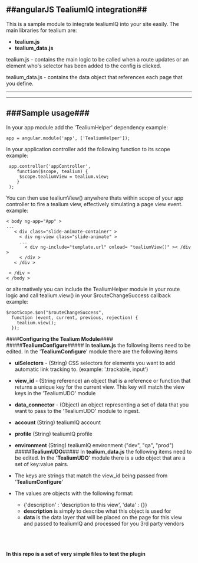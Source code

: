 ##**angularJS TealiumIQ integration**##
----------
This is a sample module to integrate tealiumIQ into your site easily. 
The main libraries for tealium are:

 - **tealium.js**
 - **tealium_data.js**

tealium.js - contains the main logic to be called when a route updates or an element who's selector has been added to the config is clicked.

tealium_data.js - contains the data object that references each page that you define.


----------


----------


###**Sample usage**###
----------
In your app module add the 'TealiumHelper' dependency
example: 

    app = angular.module('app', ['TealiumHelper']);

In your application controller add the following function to its scope
example:

     app.controller('appController', 
		function($scope, tealium) {
	     $scope.tealiumView = tealium.view;
	    }
	 );

You can then use tealiumView() anywhere thats within scope of your app controller to fire a tealium view, effectively simulating a page view event.
example:

    < body ng-app="App" >
    ...
       < div class="slide-animate-container" >
         < div ng-view class="slide-animate" >
         ...
           < div ng-include="template.url" onload= "tealiumView()" >< /div >
         < /div >
       < /div >
    
     < /div >
    < /body >

or alternatively you can include the TealiumHelper module in your route logic and call tealium.view() in your $routeChangeSuccess callback
example:

    $rootScope.$on("$routeChangeSuccess", 
      function (event, current, previous, rejection) {
        tealium.view();
      });

####**Configuring the Tealium Module**####
#####**TealiumConfigure**#####
In **tealium.js** the following items need to be edited. In the '**TealiumConfigure**' module there are the following items

 - **uiSelectors** - (String) CSS selectors for elements you want to add automatic link tracking to. (example:  '.trackable, input')
 - **view_id** - (String reference) an object that is a reference or function that returns a unique key for the current view. This key will match the view keys in the 'TealiumUDO' module 
 - **data_connector** - (Object) an object representing a set of data that you want to pass to the 'TealiumUDO' module to ingest.
 - **account** (String) tealiumIQ account
 - **profile** (String) tealiumIQ profile
 - **environment** (String) tealiumIQ environment ("dev", "qa", "prod")
#####**TealiumUDO**#####
In **tealium_data.js** the following items need to be edited. In the '**TealiumUDO**' module there is a udo object that are a set of key:value pairs. 
 
 - The keys are strings that match the view_id being passed from '**TealiumConfigure**'
 - The values are objects with the following format:
	 - {'description' : 'description to this view', 'data' : {}}
	 - **description** is simply to describe what this object is used for
	 - **data** is the data layer that will be placed on the page for this view and passed to tealiumIQ and processed for you 3rd party vendors

<br><br><br>
**In this repo is a set of very simple files to test the plugin**